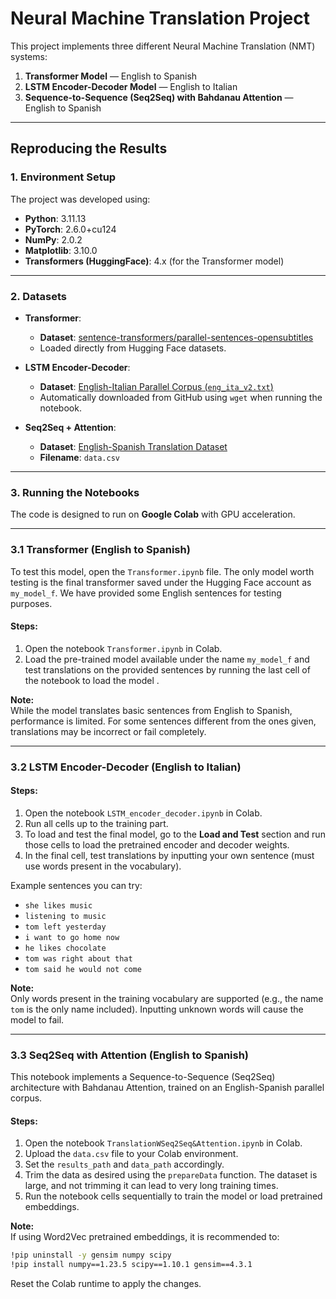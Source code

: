 # Neural Machine Translation Project

This project implements three different Neural Machine Translation (NMT) systems:

1. **Transformer Model** — English to Spanish
2. **LSTM Encoder-Decoder Model** — English to Italian
3. **Sequence-to-Sequence (Seq2Seq) with Bahdanau Attention** — English to Spanish

---

## Reproducing the Results

### 1. Environment Setup

The project was developed using:

- **Python**: 3.11.13
- **PyTorch**: 2.6.0+cu124
- **NumPy**: 2.0.2
- **Matplotlib**: 3.10.0
- **Transformers (HuggingFace)**: 4.x (for the Transformer model)

---

### 2. Datasets


- **Transformer**:  
  - **Dataset**: [sentence-transformers/parallel-sentences-opensubtitles](https://huggingface.co/datasets/sentence-transformers/parallel-sentences-opensubtitles)  
  - Loaded directly from Hugging Face datasets.
  
- **LSTM Encoder-Decoder**:  
  - **Dataset**: [English-Italian Parallel Corpus (`eng_ita_v2.txt`)](https://raw.githubusercontent.com/kyuz0/llm-chronicles/main/datasets/eng_ita_v2.txt)  
  - Automatically downloaded from GitHub using `wget` when running the notebook.

- **Seq2Seq + Attention**:  
  - **Dataset**: [English-Spanish Translation Dataset](https://www.kaggle.com/datasets/lonnieqin/englishspanish-translation-dataset)  
  - **Filename**: `data.csv`

---

### 3. Running the Notebooks

The code is designed to run on **Google Colab** with GPU acceleration.

---

### 3.1 Transformer (English to Spanish)

To test this model, open the `Transformer.ipynb` file. The only model worth testing is the final transformer saved under the Hugging Face account as `my_model_f`.  We have provided some English sentences for testing purposes.

#### Steps:

1. Open the notebook `Transformer.ipynb` in Colab.
2. Load the pre-trained model available under the name `my_model_f` and test translations on the provided sentences by running the last cell of the notebook to load the model .

**Note:**  
While the model translates basic sentences from English to Spanish, performance is limited. For some sentences different from the ones given, translations may be incorrect or fail completely.

---

### 3.2 LSTM Encoder-Decoder (English to Italian)

#### Steps:

1. Open the notebook `LSTM_encoder_decoder.ipynb` in Colab.
2. Run all cells up to the training part.
3. To load and test the final model, go to the **Load and Test** section and run those cells to load the pretrained encoder and decoder weights.
4. In the final cell, test translations by inputting your own sentence (must use words present in the vocabulary).

Example sentences you can try:
- `she likes music`
- `listening to music`
- `tom left yesterday`
- `i want to go home now`
- `he likes chocolate`
- `tom was right about that`
- `tom said he would not come`

**Note:**  
Only words present in the training vocabulary are supported (e.g., the name `tom` is the only name included). Inputting unknown words will cause the model to fail.

---

### 3.3 Seq2Seq with Attention (English to Spanish)
This notebook implements a Sequence-to-Sequence (Seq2Seq) architecture with Bahdanau Attention, trained on an English-Spanish parallel corpus.

#### Steps:

1. Open the notebook `TranslationWSeq2Seq&Attention.ipynb` in Colab.
2. Upload the `data.csv` file to your Colab environment.
3. Set the `results_path` and `data_path` accordingly.
4. Trim the data as desired using the `prepareData` function. The dataset is large, and not trimming it can lead to very long training times.
5. Run the notebook cells sequentially to train the model or load pretrained embeddings.

**Note:**  
If using Word2Vec pretrained embeddings, it is recommended to:

```bash
!pip uninstall -y gensim numpy scipy
!pip install numpy==1.23.5 scipy==1.10.1 gensim==4.3.1

```
Reset the Colab runtime to apply the changes.

